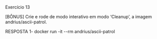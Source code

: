 Exercício 13

  [BÔNUS] Crie e rode de modo interativo em modo ‘Cleanup’, a imagem andrius/ascii-patrol.

  RESPOSTA
    1- docker run -it --rm andrius/ascii-patrol